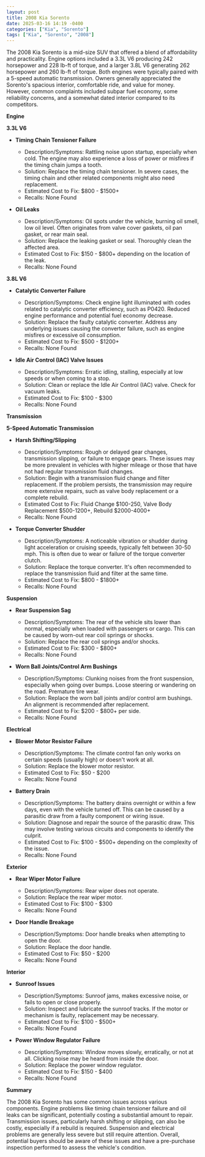 ```yaml
---
layout: post
title: 2008 Kia Sorento
date: 2025-03-16 14:19 -0400
categories: ["Kia", "Sorento"]
tags: ["Kia", "Sorento", "2008"]
---
```

The 2008 Kia Sorento is a mid-size SUV that offered a blend of affordability and practicality. Engine options included a 3.3L V6 producing 242 horsepower and 228 lb-ft of torque, and a larger 3.8L V6 generating 262 horsepower and 260 lb-ft of torque. Both engines were typically paired with a 5-speed automatic transmission. Owners generally appreciated the Sorento's spacious interior, comfortable ride, and value for money. However, common complaints included subpar fuel economy, some reliability concerns, and a somewhat dated interior compared to its competitors.

**Engine**

**3.3L V6**

*   **Timing Chain Tensioner Failure**
    *   Description/Symptoms: Rattling noise upon startup, especially when cold. The engine may also experience a loss of power or misfires if the timing chain jumps a tooth.
    *   Solution: Replace the timing chain tensioner. In severe cases, the timing chain and other related components might also need replacement.
    *   Estimated Cost to Fix: $800 - $1500+
    *   Recalls: None Found

* **Oil Leaks**
    *   Description/Symptoms: Oil spots under the vehicle, burning oil smell, low oil level. Often originates from valve cover gaskets, oil pan gasket, or rear main seal.
    *   Solution: Replace the leaking gasket or seal. Thoroughly clean the affected area.
    *   Estimated Cost to Fix: $150 - $800+ depending on the location of the leak.
    *   Recalls: None Found

**3.8L V6**

*   **Catalytic Converter Failure**
    *   Description/Symptoms: Check engine light illuminated with codes related to catalytic converter efficiency, such as P0420. Reduced engine performance and potential fuel economy decrease.
    *   Solution: Replace the faulty catalytic converter. Address any underlying issues causing the converter failure, such as engine misfires or excessive oil consumption.
    *   Estimated Cost to Fix: $500 - $1200+
    *   Recalls: None Found

*   **Idle Air Control (IAC) Valve Issues**
    *   Description/Symptoms: Erratic idling, stalling, especially at low speeds or when coming to a stop.
    *   Solution: Clean or replace the Idle Air Control (IAC) valve. Check for vacuum leaks.
    *   Estimated Cost to Fix: $100 - $300
    *   Recalls: None Found

**Transmission**

**5-Speed Automatic Transmission**

*   **Harsh Shifting/Slipping**
    *   Description/Symptoms: Rough or delayed gear changes, transmission slipping, or failure to engage gears. These issues may be more prevalent in vehicles with higher mileage or those that have not had regular transmission fluid changes.
    *   Solution: Begin with a transmission fluid change and filter replacement. If the problem persists, the transmission may require more extensive repairs, such as valve body replacement or a complete rebuild.
    *   Estimated Cost to Fix: Fluid Change $100-250, Valve Body Replacement $500-1200+, Rebuild $2000-4000+
    *   Recalls: None Found

*   **Torque Converter Shudder**
    *   Description/Symptoms: A noticeable vibration or shudder during light acceleration or cruising speeds, typically felt between 30-50 mph. This is often due to wear or failure of the torque converter clutch.
    *   Solution: Replace the torque converter. It's often recommended to replace the transmission fluid and filter at the same time.
    *   Estimated Cost to Fix: $800 - $1800+
    *   Recalls: None Found

**Suspension**

*   **Rear Suspension Sag**
    *   Description/Symptoms: The rear of the vehicle sits lower than normal, especially when loaded with passengers or cargo. This can be caused by worn-out rear coil springs or shocks.
    *   Solution: Replace the rear coil springs and/or shocks.
    *   Estimated Cost to Fix: $300 - $800+
    *   Recalls: None Found

*   **Worn Ball Joints/Control Arm Bushings**
    *   Description/Symptoms: Clunking noises from the front suspension, especially when going over bumps. Loose steering or wandering on the road. Premature tire wear.
    *   Solution: Replace the worn ball joints and/or control arm bushings. An alignment is recommended after replacement.
    *   Estimated Cost to Fix: $200 - $800+ per side.
    *   Recalls: None Found

**Electrical**

*   **Blower Motor Resistor Failure**
    *   Description/Symptoms: The climate control fan only works on certain speeds (usually high) or doesn't work at all.
    *   Solution: Replace the blower motor resistor.
    *   Estimated Cost to Fix: $50 - $200
    *   Recalls: None Found

*   **Battery Drain**
    *   Description/Symptoms: The battery drains overnight or within a few days, even with the vehicle turned off. This can be caused by a parasitic draw from a faulty component or wiring issue.
    *   Solution: Diagnose and repair the source of the parasitic draw. This may involve testing various circuits and components to identify the culprit.
    *   Estimated Cost to Fix: $100 - $500+ depending on the complexity of the issue.
    *   Recalls: None Found

**Exterior**

*   **Rear Wiper Motor Failure**
    *   Description/Symptoms: Rear wiper does not operate.
    *   Solution: Replace the rear wiper motor.
    *   Estimated Cost to Fix: $100 - $300
    *   Recalls: None Found

*   **Door Handle Breakage**
    *   Description/Symptoms: Door handle breaks when attempting to open the door.
    *   Solution: Replace the door handle.
    *   Estimated Cost to Fix: $50 - $200
    *   Recalls: None Found

**Interior**

*   **Sunroof Issues**
    *   Description/Symptoms: Sunroof jams, makes excessive noise, or fails to open or close properly.
    *   Solution: Inspect and lubricate the sunroof tracks. If the motor or mechanism is faulty, replacement may be necessary.
    *   Estimated Cost to Fix: $100 - $500+
    *   Recalls: None Found

*   **Power Window Regulator Failure**
    *   Description/Symptoms: Window moves slowly, erratically, or not at all. Clicking noise may be heard from inside the door.
    *   Solution: Replace the power window regulator.
    *   Estimated Cost to Fix: $150 - $400
    *   Recalls: None Found

**Summary**

The 2008 Kia Sorento has some common issues across various components. Engine problems like timing chain tensioner failure and oil leaks can be significant, potentially costing a substantial amount to repair. Transmission issues, particularly harsh shifting or slipping, can also be costly, especially if a rebuild is required. Suspension and electrical problems are generally less severe but still require attention. Overall, potential buyers should be aware of these issues and have a pre-purchase inspection performed to assess the vehicle's condition.

